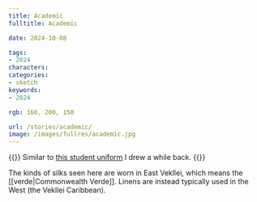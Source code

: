 ```yaml
---
title: Academic
fulltitle: Academic

date: 2024-10-08

tags:
- 2024
characters:
categories:
- sketch
keywords:
- 2024

rgb: 166, 200, 150

url: /stories/academic/
image: /images/fullres/academic.jpg
---
```

{{<note caption>}}
Similar to [this student uniform](/stories/levant/) I drew a while back.
{{</note>}}

The kinds of silks seen here are worn in East Vekllei, which means the [[verde|Commonwealth Verde]]. Linens are instead typically used in the West (the Vekllei Caribbean).